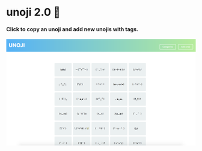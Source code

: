 # unoji 2.0 🐯

#### Click to copy an unoji and add new unojis with tags. 

![unoji homepage](/app/assets/images/homepage.png)
